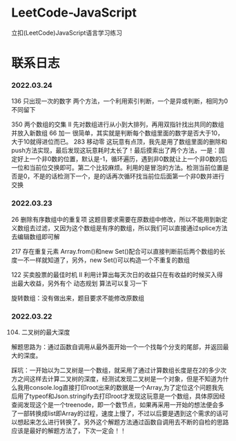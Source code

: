 # LeetCode-JavaScript
立扣(LeetCode)JavaScript语言学习练习

# 联系日志
### 2022.03.24
136 只出现一次的数字
    两个方法，一个利用索引判断，一个是异或判断，相同为0不同留下

350 两个数组的交集 II
    先对数组进行从小到大排列，再用双指针找出共同的数组并放入新数组
66 加一
    很简单，其实就是判断每个数组里面的数字是否大于10，大于10就得进位而已。
283 移动零
    这玩意有点顶，我先是用了数组里面的删除和push方法实现，最后发现这玩意耗时太长了！最后摸索出了两个方法，一是：固定好上一个非0数的位置，默认是-1，循环遍历，遇到非0数就让上一个非0数的后一位和当前位交换即可。第二个比较麻烦。利用的是冒泡的方法。检测当前位置是否是0，不是的话检测下一个，是的话再次循环找当前位后面第一个非0数并进行交换

### 2022.03.23
26 删除有序数组中的重复项
    这题目要求需要在原数组中修改，所以不能用到新定义数组去过滤，又因为这个数组是有序的数组，所以我们可以直接通过splice方法去编辑数组即可解

217 存在重复元素
    Array.from()和new Set()配合可以直接判断前后两个数组的长度一不一样就知道了，另外，new Set()可以构造一个不重复的数组

122 买卖股票的最佳时机 II
    利用计算出每天次日的收益只在有收益的时候买入得出最大收益，另外有个 动态规划 算法可以复习一下

旋转数组：没有做出来，题目要求不能修改原数组

### 2022.03.22
104. 二叉树的最大深度

解题思路为：通过函数自调用从最外面开始一个一个找每个分支的尾部，并返回最大的深度。

踩坑：一开始以为二叉树是一个数组，就采用了通过计算数组长度是在2的多少次方之间这样去计算二叉树的深度，经测试发现二叉树是一个对象，但是不知道为什么我用console.log直接打印root出来的数据是一个Array,为了定位这个问题我先后用了typeof和Json.stringify去打印root才发现这玩意是一个数组，具体原因经查阅发现这个是一个treenode，即一个数节点，如果再采用一开始的想法便会多了一部转换成list即Array的过程，速度上慢了，不过以后要是遇到这个需求的话可以想起来怎么进行转换了。另外这个解题方法通过函数自调用去不断的自检的思路应该是最好的解题方法了，下次一定会！！

